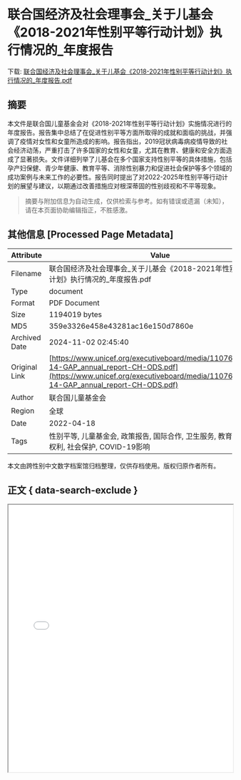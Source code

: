 # 联合国经济及社会理事会_关于儿基会《2018-2021年性别平等行动计划》执行情况的_年度报告

<!-- tcd_download_link -->
下载: <a href="../联合国经济及社会理事会_关于儿基会《2018-2021年性别平等行动计划》执行情况的_年度报告.pdf" download>联合国经济及社会理事会_关于儿基会《2018-2021年性别平等行动计划》执行情况的_年度报告.pdf</a>
<!-- tcd_download_link_end -->

## 摘要

<!-- tcd_abstract -->
本文件是联合国儿童基金会对《2018-2021年性别平等行动计划》实施情况进行的年度报告。报告集中总结了在促进性别平等方面所取得的成就和面临的挑战，并强调了疫情对女性和女童所造成的影响。报告指出，2019冠状病毒病疫情导致的社会经济动荡，严重打击了许多国家的女性和女童，尤其在教育、健康和安全方面造成了显著损失。文件详细列举了儿基会在多个国家支持性别平等的具体措施，包括孕产妇保健、青少年健康、教育平等、消除性别暴力和促进社会保护等多个领域的成功案例与未来工作的必要性。报告同时提出了对2022-2025年性别平等行动计划的展望与建议，以期通过改善措施应对根深蒂固的性别歧视和不平等现象。

<!-- tcd_abstract_end -->

> 摘要与附加信息为自动生成，仅供检索与参考。如有错误或遗漏（未知），请在本页面协助编辑指正，不胜感激。

## 其他信息 [Processed Page Metadata]

| Attribute       | Value                                  |
|-----------------|----------------------------------------|
| Filename        | 联合国经济及社会理事会_关于儿基会《2018-2021年性别平等行动计划》执行情况的_年度报告.pdf                             |
| Type            | document                                 |
| Format          | PDF Document                               |
| Size            | 1194019 bytes                           |
| MD5             | 359e3326e458e43281ac16e150d7860e                                  |
| Archived Date   | 2024-11-02 02:45:40                             |
| Original Link   | [https://www.unicef.org/executiveboard/media/11076/file/2022-14-GAP_annual_report-CH-ODS.pdf](https://www.unicef.org/executiveboard/media/11076/file/2022-14-GAP_annual_report-CH-ODS.pdf)                         |
| Author          | 联合国儿童基金会                               |
| Region          | 全球                               |
| Date            | 2022-04-18                                 |
| Tags            | 性别平等, 儿童基金会, 政策报告, 国际合作, 卫生服务, 教育保障, 妇女权利, 社会保护, COVID-19影响                                 |

本文由跨性别中文数字档案馆归档整理，仅供存档使用。版权归原作者所有。


## 正文 { data-search-exclude }

<!-- tcd_main_text -->
<iframe src="../联合国经济及社会理事会_关于儿基会《2018-2021年性别平等行动计划》执行情况的_年度报告.pdf" width="100%" height="600px">
    <p>无法显示PDF，请下载查看。</p>
</iframe>
<!-- tcd_main_text_end -->

